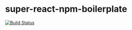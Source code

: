 # super-react-npm-boilerplate

[![Build Status](https://travis-ci.org/gmdworkspace/super-react-npm-boilerplate.svg?branch=master)](https://travis-ci.org/gmdworkspace/super-react-npm-boilerplate)
